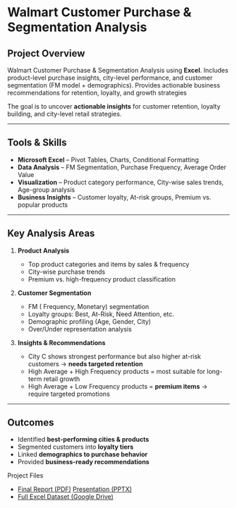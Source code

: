 
# Walmart Customer Purchase & Segmentation Analysis

## Project Overview
Walmart Customer Purchase &amp; Segmentation Analysis using **Excel**. Includes product-level purchase insights, city-level performance, and customer segmentation (FM model + demographics). Provides actionable business recommendations for retention, loyalty, and growth strategies

The goal is to uncover **actionable insights** for customer retention, loyalty building, and city-level retail strategies.

---

##  Tools & Skills
- **Microsoft Excel** – Pivot Tables, Charts, Conditional Formatting  
- **Data Analysis** – FM Segmentation, Purchase Frequency, Average Order Value  
- **Visualization** – Product category performance, City-wise sales trends, Age-group analysis  
- **Business Insights** – Customer loyalty, At-risk groups, Premium vs. popular products  

---

##  Key Analysis Areas
1. **Product Analysis**
   - Top product categories and items by sales & frequency
   - City-wise purchase trends
   - Premium vs. high-frequency product classification  

2. **Customer Segmentation**
   - FM ( Frequency, Monetary) segmentation  
   - Loyalty groups: Best, At-Risk, Need Attention, etc.  
   - Demographic profiling (Age, Gender, City)  
   - Over/Under representation analysis  

3. **Insights & Recommendations**
   - City C shows strongest performance but also higher at-risk customers → **needs targeted retention**  
   - High Average + High Frequency products = most suitable for long-term retail growth  
   - High Average + Low Frequency products = **premium items** → require targeted promotions  

---

## Outcomes
- Identified **best-performing cities & products**  
- Segmented customers into **loyalty tiers**  
- Linked **demographics to purchase behavior**  
- Provided **business-ready recommendations**  

Project Files
-  [Final Report (PDF)](./Walmart%20Stats%20Report.pdf)
   [Presentation (PPTX)](./Walmart%20Product%20-%20Fm%20Segment%20Analysis.pptx)
- [Full Excel Dataset (Google Drive)](https://docs.google.com/spreadsheets/d/1mPCcThVm8-TPOcBMCpDyFSgznp7KVGBY/edit?usp=sharing&ouid=115259981734726290567&rtpof=true&sd=true)


